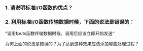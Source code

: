 ### 1. 请说明标准I/O函数的优点？

### 2. 利用标准I/O函数传输数据时候，下面的说法是错误的：

“调用fputs函数传输数据时候，调用后应该立即开始发送“

为何上面的说法是错误的？为了达到这种效果应该添加哪些处理过程？
